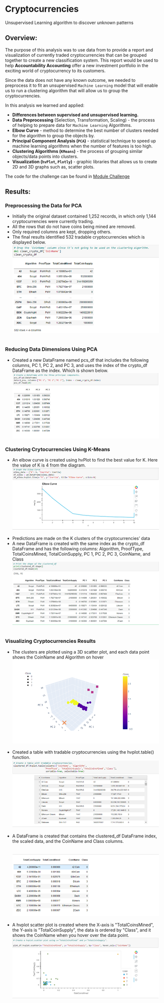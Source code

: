 # Cryptocurrencies
Unsupervised Learning algorithm to discover unknown patterns

## Overview:

The purpose of this analysis was to use data from to provide a report and visualization of currently traded cryptocurrencies that can be grouped together to create a new classification system. This report would be used to help **Accountability Accounting** offer a new investment portfolio in the exciting world of cryptocurrency to its customers. 

Since the data does not have any known outcome, we needed to preprocess it to fit an unsupervised `Machine Learning` model that will enable us to run a clustering algorithm that will allow us to group the cryptocurrencies.

In this analysis we learned and applied:
* **Differences between supervised and unsupervised learning.**
* **Data Preprocessing** (Selection, Transformation, Scaling) - the process of helping to prepare data for `Machine Learning` Algorithms.
* **Elbow Curve** - method to determine the best number of clusters needed for the algorithm to group the objects by.
* **Principal Component Analysis (`PCA`)** - statistical technique to speed up machine learning algorithms when the number of features is too high.
* **Clustering Algorithms (`KMeans`)** - the process of grouping similar objects/data points into clusters.
* **Visualization (`hvPlot`, `Plotly`)** - graphic libraries that allows us to create 2D and 3D graphs such as, scatter plots.

The code for the challenge can be found in [Module Challenge](https://github.com/ashwinihegde28/Cryptocurrencies/tree/main/ModuleChallenge)

## Results:
### Preprocessing the Data for PCA
- Initially the original dataset contained 1,252 records, in which only 1,144 cryptocurrencies were currently trading.
- All the rows that do not have coins being mined are removed.
- Only required columns are kept, dropping others.
- The final results identified 532 tradable cryptocurrencies which is displayed below. <br>
![Deliverable1](https://github.com/ashwinihegde28/Cryptocurrencies/blob/main/ModuleChallenge/images/CleanCryptoDF.PNG)<br><br>

### Reducing Data Dimensions Using PCA
- Created a new DataFrame named pcs_df that includes the following columns, PC 1, PC 2, and PC 3, and uses the index of the crypto_df DataFrame as the index. Which is shown below.<br>
![pcs_df](https://github.com/ashwinihegde28/Cryptocurrencies/blob/main/ModuleChallenge/images/Deliverable2.PNG)

### Clustering Crytocurrencies Using K-Means
- An elbow curve is created using hvPlot to find the best value for K. Here the value of K is 4 from the diagram.<br>
![Elbow Curve](https://github.com/ashwinihegde28/Cryptocurrencies/blob/main/ModuleChallenge/images/ElbowCurve.PNG)<br><br>
- Predictions are made on the K clusters of the cryptocurrencies’ data
- A new DataFrame is created with the same index as the crypto_df DataFrame and has the following columns: Algorithm, ProofType, TotalCoinsMined, TotalCoinSupply, PC 1, PC 2, PC 3, CoinName, and Class <br>
![Deliverable3](https://github.com/ashwinihegde28/Cryptocurrencies/blob/main/ModuleChallenge/images/Deliverable3.PNG)<br><br>

### Visualizing Cryptocurrencies Results
- The clusters are plotted using a 3D scatter plot, and each data point shows the CoinName and Algorithm on hover <br>
![3D scatter plot](https://github.com/ashwinihegde28/Cryptocurrencies/blob/main/ModuleChallenge/images/ScatterPlot.PNG)<br><br>
- Created a table with tradable cryptocurrencies using the hvplot.table() function. <br>
![HvpTable](https://github.com/ashwinihegde28/Cryptocurrencies/blob/main/ModuleChallenge/images/HvpTable.PNG)<br><br>
- A DataFrame is created that contains the clustered_df DataFrame index, the scaled data, and the CoinName and Class columns.<br><br><br>
![PlotDf](https://github.com/ashwinihegde28/Cryptocurrencies/blob/main/ModuleChallenge/images/plotDf.PNG)<br><br>
- A hvplot scatter plot is created where the X-axis is "TotalCoinsMined", the Y-axis is "TotalCoinSupply", the data is ordered by "Class", and it shows the CoinName when you hover over the data point.<br>
![hvplot scatter plot](https://github.com/ashwinihegde28/Cryptocurrencies/blob/main/ModuleChallenge/images/Deliverable4.PNG)<br><br>


 


